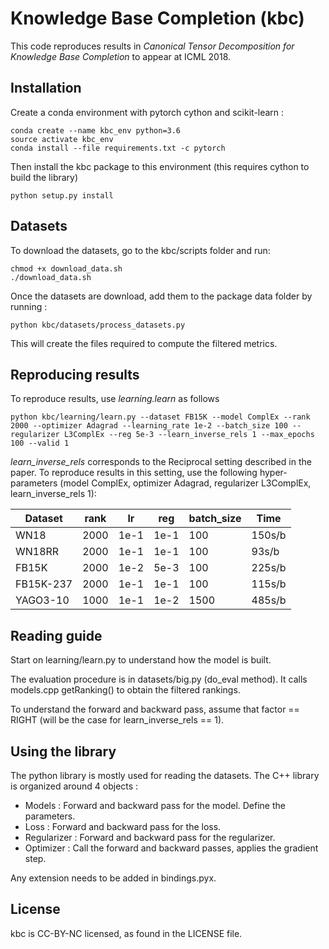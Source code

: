 # Knowledge Base Completion (kbc)
This code reproduces results in *Canonical Tensor Decomposition for Knowledge Base Completion* to appear at ICML 2018.

## Installation
Create a conda environment with pytorch cython and scikit-learn :
```
conda create --name kbc_env python=3.6
source activate kbc_env
conda install --file requirements.txt -c pytorch
```
Then install the kbc package to this environment (this requires cython to build the library)
```
python setup.py install
```

## Datasets

To download the datasets, go to the kbc/scripts folder and run:
```
chmod +x download_data.sh
./download_data.sh
```

Once the datasets are download, add them to the package data folder by running :
```
python kbc/datasets/process_datasets.py
```

This will create the files required to compute the filtered metrics.

## Reproducing results
To reproduce results, use *learning.learn* as follows
```
python kbc/learning/learn.py --dataset FB15K --model ComplEx --rank 2000 --optimizer Adagrad --learning_rate 1e-2 --batch_size 100 --regularizer L3ComplEx --reg 5e-3 --learn_inverse_rels 1 --max_epochs 100 --valid 1
```
*learn_inverse_rels* corresponds to the Reciprocal setting described in the paper.
To reproduce results in this setting, use the following hyper-parameters
(model ComplEx, optimizer Adagrad, regularizer L3ComplEx, learn_inverse_rels 1):

| Dataset | rank | lr  | reg  | batch_size  | Time |
|---------|------|-----|------|-------------|---------------|
|   WN18  | 2000 | 1e-1| 1e-1 |     100     | 150s/b|
|  WN18RR | 2000 | 1e-1| 1e-1 |     100     | 93s/b   |
|  FB15K  | 2000 | 1e-2| 5e-3 |     100     | 225s/b|
|FB15K-237| 2000 | 1e-1| 1e-1 |     100     | 115s/b  |
| YAGO3-10| 1000 | 1e-1| 1e-2 |    1500     | 485s/b |


## Reading guide
Start on learning/learn.py to understand how the model is built.

The evaluation procedure is in datasets/big.py (do_eval method).
It calls models.cpp getRanking() to obtain the filtered rankings.

To understand the forward and backward pass, assume that factor == RIGHT (will be the case for learn_inverse_rels == 1).


## Using the library

The python library is mostly used for reading the datasets. The C++ library is
organized around 4 objects :
* Models : Forward and backward pass for the model. Define the parameters.
* Loss : Forward and backward pass for the loss.
* Regularizer : Forward and backward pass for the regularizer.
* Optimizer : Call the forward and backward passes, applies the gradient step.

Any extension needs to be added in bindings.pyx.

## License
kbc is CC-BY-NC licensed, as found in the LICENSE file.
